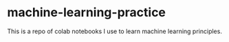 # machine-learning-practice

This is a repo of colab notebooks I use to learn machine learning principles. 

